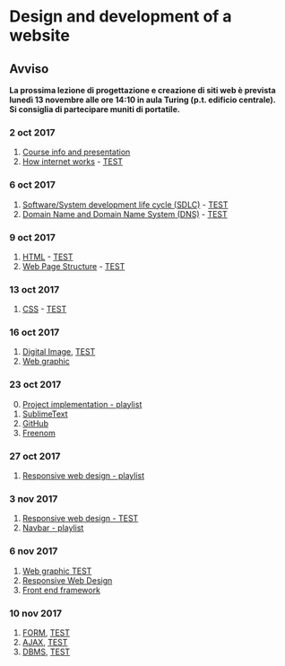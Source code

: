 # Design and development of a website

## Avviso  
__La prossima lezione di progettazione e creazione di siti web è prevista lunedì 13 novembre alle ore 14:10 in aula Turing (p.t. edificio centrale).__   
__Si consiglia di partecipare muniti di portatile.__  

### 2 oct 2017
1. [Course info and presentation](http://svel.to/oe6)
2. [How internet works](http://svel.to/oe7) - [TEST](http://svel.to/oe8)

### 6 oct 2017
1. [Software/System development life cycle (SDLC)](http://svel.to/o99) - [TEST](http://svel.to/oh6)
2. [Domain Name and Domain Name System (DNS)](http://svel.to/nkb) - [TEST](http://svel.to/nkh)

### 9 oct 2017
1. [HTML](http://svel.to/oi7) - [TEST](http://svel.to/oi6)
2. [Web Page Structure](http://svel.to/oib) - [TEST](http://svel.to/oia)

### 13 oct 2017
1. [CSS](http://svel.to/oho) - [TEST](http://svel.to/ohn)

### 16 oct 2017
1. [Digital Image](http://svel.to/om0), [TEST](http://svel.to/omz)
2. [Web graphic](http://svel.to/on2)<!--, [TEST](http://svel.to/ndz)-->

### 23 oct 2017
0. [Project implementation - playlist](https://www.youtube.com/playlist?list=PLbejvFLz_IADktt6mTGqFazweWX2dKNj1)
1. [SublimeText](https://www.youtube.com/watch?v=89oKElqZv6w&index=1&list=PLbejvFLz_IADktt6mTGqFazweWX2dKNj1)
2. [GitHub](https://www.youtube.com/watch?v=xbqIeUkvLtI&index=2&list=PLbejvFLz_IADktt6mTGqFazweWX2dKNj1)
3. [Freenom](https://www.youtube.com/watch?v=jao0mrV8Zb8&list=PLbejvFLz_IADktt6mTGqFazweWX2dKNj1&index=3) 


### 27 oct 2017
1. [Responsive web design - playlist](https://www.youtube.com/playlist?list=PLbejvFLz_IADMlGDWuXa_XV0IwVLEz9Xl) 

### 3 nov 2017
1. [Responsive web design - TEST](http://svel.to/owj)
2. [Navbar - playlist](https://www.youtube.com/playlist?list=PLbejvFLz_IAB5p5IvfAKnraanwVbUhgmM) 

### 6 nov 2017
1. [Web graphic TEST](http://svel.to/ndz)
2. [Responsive Web Design](https://tinyurl.com/yb3xtyl6)
3. [Front end framework](http://svel.to/ozk)

### 10 nov 2017
1. [FORM](http://svel.to/nlw), [TEST](http://svel.to/nkf)
2. [AJAX](http://svel.to/nfr), [TEST](http://svel.to/nkj)
3. [DBMS](http://svel.to/p20), [TEST](http://svel.to/ndh)

